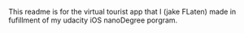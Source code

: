 This readme is for the virtual tourist app that I (jake FLaten) made in fufillment
of my udacity iOS nanoDegree porgram.
